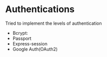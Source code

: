 # Authentications

Tried to implement the levels of authentication

- Bcrypt: 
- Passport
- Express-session
- Google Auth(OAuth2)
